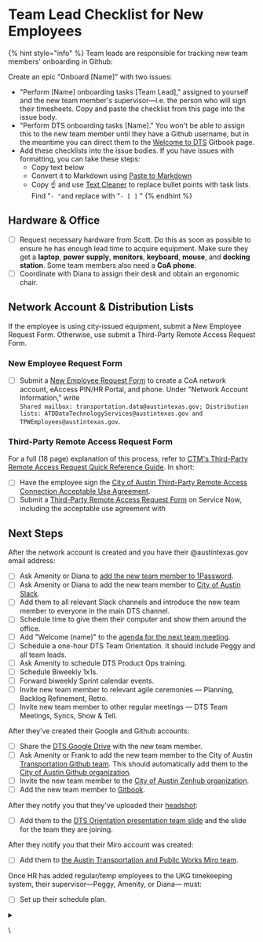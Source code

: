 # Team Lead Checklist for New Employees

{% hint style="info" %}
Team leads are responsible for tracking new team members' onboarding in Github:&#x20;

Create an epic "Onboard \[Name]" with two issues:&#x20;

* "Perform \[Name] onboarding tasks \[Team Lead]," assigned to yourself and the new team member's supervisor—i.e. the person who will sign their timesheets. Copy and paste the checklist from this page into the issue body.&#x20;
* "Perform DTS onboarding tasks \[Name]." You won't be able to assign this to the new team member until they have a Github username, but in the meantime you can direct them to the [Welcome to DTS](../../onboarding/welcome-to-dts.md) Gitbook page. &#x20;
* Add these checklists into the issue bodies. If you have issues with formatting, you can take these steps:&#x20;
  * &#x20;Copy text below
  * Convert it to Markdown using [Paste to Markdown](https://euangoddard.github.io/clipboard2markdown/)
  * Copy ☝️ and use [Text Cleaner](https://textcleaner.net/find-and-replace/) to replace bullet points with task lists. Find "`- "`and replace with "`- [ ]` "
{% endhint %}

## **Hardware & Office**

* [ ] Request necessary hardware from Scott. Do this as soon as possible to ensure he has enough lead time to acquire equipment. Make sure they get a **laptop**, **power** **supply**, **monitors**, **keyboard**, **mouse**, and **docking station**. Some team members also need a **CoA phone**.
* [ ] Coordinate with Diana to assign their desk and obtain an ergonomic chair.&#x20;

## **Network Account & Distribution Lists**

If the employee is using city-issued equipment, submit a New Employee Request Form. Otherwise, use submit a Third-Party Remote Access Request Form.&#x20;

### New Employee Request Form&#x20;

* [ ] Submit a [New Employee Request Form](https://atx.servicenowservices.com/sp?id=sc\_cat\_item\_guide\&sys\_id=b714eb12db7a3f0021ccef92ca961972) to create a CoA network account, eAccess PIN/HR Portal, and phone. Under "Network Account Information," write \
  `Shared mailbox: transportation.data@austintexas.gov; Distribution lists: ATDDataTechnologyServices@austintexas.gov and TPWEmployees@austintexas.gov`.

### Third-Party Remote Access Request Form

For a full (18 page) explanation of this process, refer to [CTM's Third-Party Remote Access Request Quick Reference Guide](https://cityofaustin.sharepoint.com/sites/ServiceNowFullfillerLearningResources/Final%20Quick%20Reference%20Guides/KB0011192.pdf). In short:

* [ ] Have the employee sign the [City of Austin Third-Party Remote Access Connection Acceptable Use Agreement](https://cityofaustin.sharepoint.com/sites/ServiceNowKnowledge/Shared%20Documents/Forms/AllItems.aspx?id=%2Fsites%2FServiceNowKnowledge%2FShared%20Documents%2FKB%2DPortal%20%2D%20How%20To%20Guides%2FCity%20of%20Austin%20Third%2DParty%20Remote%20Access%20Connection%20Acceptable%20Use%20Agreement%2Epdf\&parent=%2Fsites%2FServiceNowKnowledge%2FShared%20Documents%2FKB%2DPortal%20%2D%20How%20To%20Guides\&p=true\&ga=1).&#x20;
* [ ] Submit a [Third-Party Remote Access Request Form](https://atx.servicenowservices.com/sp?id=sc\_cat\_item\&sys\_id=30f9aa09dba4a8106d0171f2399619a2) on Service Now, including the acceptable use agreement with&#x20;

## Next Steps

After the network account is created and you have their @austintexas.gov email address:

* [ ] Ask Amenity or Diana to [add the new team member to 1Password](https://my.1password.com/people).
* [ ] Ask Amenity or Diana to add the new team member to [City of Austin Slack](https://austininnovation.slack.com/admin).
* [ ] Add them to all relevant Slack channels and introduce the new team member to everyone in the main DTS channel.
* [ ] Schedule time to give them their computer and show them around the office.
* [ ] Add "Welcome (name)" to the [agenda for the next team meeting](https://docs.google.com/document/d/1s8rl928FM0fKPEvsgkVSmkUghPgUmEgMEhZr4bmsJWc/edit).&#x20;
* [ ] Schedule a one-hour DTS Team Orientation. It should include Peggy and all team leads.
* [ ] Ask Amenity to schedule DTS Product Ops training.
* [ ] Schedule Biweekly 1x1s.
* [ ] Forward biweekly Sprint calendar events.
* [ ] Invite new team member to relevant agile ceremonies — Planning, Backlog Refinement, Retro.
* [ ] Invite new team member to other regular meetings — DTS Team Meetings, Syncs, Show & Tell.

After they've created their Google and Github accounts:&#x20;

* [ ] Share the [DTS Google Drive](https://drive.google.com/drive/u/0/folders/1fNmU-czryk5wJsn1gmb4WYUJJdut8Me7) with the new team member.&#x20;
* [ ] Ask Amenity or Frank to add the new team member to the City of Austin [Transportation Github team](https://github.com/orgs/cityofaustin/teams/transportation/members). This should automatically add them to the [City of Austin Github organization](https://github.com/orgs/cityofaustin/people).
* [ ] Invite the new team member to the [City of Austin Zenhub organization](https://app.zenhub.com/settings/o/cityofaustin/users).&#x20;
* [ ] Add the new team member to [Gitbook](https://app.gitbook.com/@atd-dts/spaces).

After they notify you that they've uploaded their [headshot](https://drive.google.com/drive/folders/1y\_yhkZQE5uSRhLZAHJn2kFuXPBixVJ2G):&#x20;

* [ ] Add them to the [DTS Orientation presentation team slide](https://docs.google.com/presentation/d/1ByRWXmjHut88cTiPVOTgkwTJ2V5\_m1Y\_0j46FP\_kdYw/edit#slide=id.gfd25a7f266\_1\_173) and the slide for the team they are joining.

&#x20;After they notify you that their Miro account was created:

* [ ] Add them to [the Austin Transportation and Public Works Miro team](https://miro.com/app/settings/team/3074457347846964301/users/).&#x20;

Once HR has added regular/temp employees  to the UKG timekeeping system, their supervisor—Peggy, Amenity, or Diana— must:

* [ ] Set up their schedule plan.&#x20;



<details>

<summary></summary>



</details>

\

